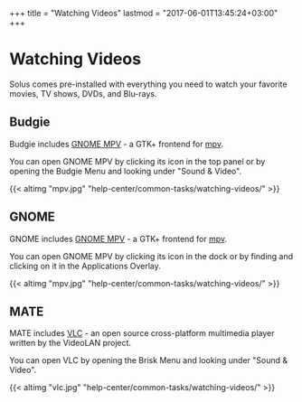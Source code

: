 +++
title = "Watching Videos"
lastmod = "2017-06-01T13:45:24+03:00"
+++
# Watching Videos

Solus comes pre-installed with everything you need to watch your favorite movies, TV shows, DVDs, and Blu-rays.

## Budgie

Budgie includes [GNOME MPV](https://gnome-mpv.github.io/) - a GTK+ frontend for [mpv](https://mpv.io/).

You can open GNOME MPV by clicking its icon in the top panel or by opening the Budgie Menu and looking under "Sound & Video".

{{< altimg "mpv.jpg" "help-center/common-tasks/watching-videos/" >}}

## GNOME

GNOME includes [GNOME MPV](https://gnome-mpv.github.io/) - a GTK+ frontend for [mpv](https://mpv.io/).

You can open GNOME MPV by clicking its icon in the dock or by finding and clicking on it in the Applications Overlay.

{{< altimg "mpv.jpg" "help-center/common-tasks/watching-videos/" >}}

## MATE

MATE includes [VLC](https://www.videolan.org/vlc/) - an open source cross-platform multimedia player written by the VideoLAN project.

You can open VLC by opening the Brisk Menu and looking under "Sound & Video".

{{< altimg "vlc.jpg" "help-center/common-tasks/watching-videos/" >}}
